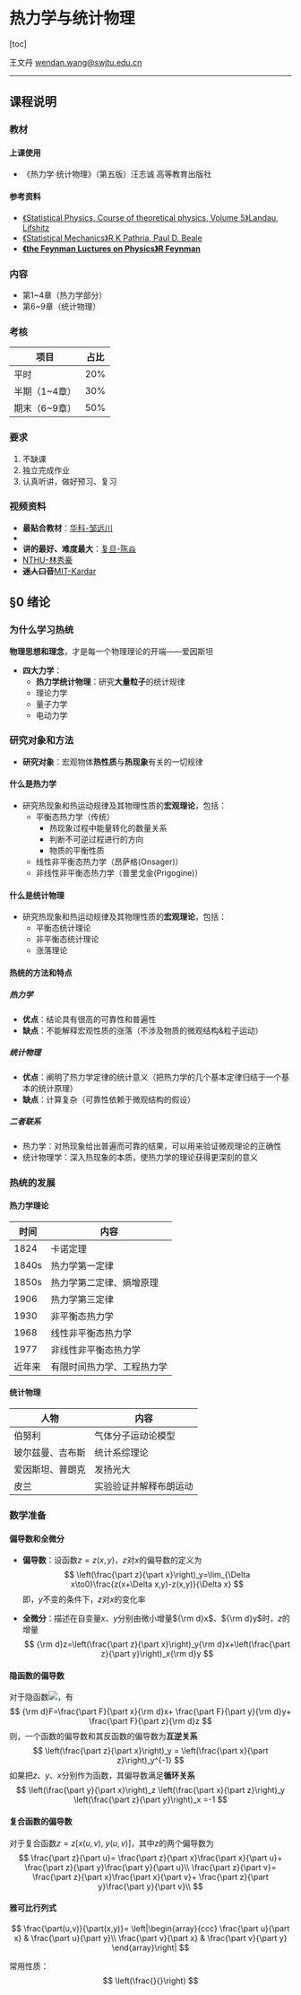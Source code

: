 # 热力学与统计物理

[toc]

王文丹 wendan.wang@swjtu.edu.cn

---

## 课程说明

### 教材

#### 上课使用

* 《热力学·统计物理》（第五版）汪志诚 高等教育出版社

#### 参考资料

* [《Statistical Physics, Course of theoretical physics, Volume 5》Landau, Lifshitz](https://libgen.is/book/index.php?md5=F69FF31891D93A8D38E0D26D8E5D5052)
* [《Statistical Mechanics》R K Pathria, Paul D. Beale](https://libgen.is/book/index.php?md5=B5EA0BF099B6C8BF325E1758196EBCA2")
* [**《the Feynman Luctures on Physics》R Feynman**](https://www.feynmanlectures.caltech.edu/)

### 内容

* 第1~4章（热力学部分）
* 第6~9章（统计物理）

### 考核

| 项目 | 占比 |
| ---- | ---- |
| 平时 | 20%  |
|半期（1~4章）|30%|
|期末（6~9章）|50%|

### 要求

1. 不缺课
2. 独立完成作业
3. 认真听讲，做好预习、复习


### 视频资料

* **最贴合教材**：[华科-邹远川](https://www.bilibili.com/video/av18162204?from=search&seid=16657029810201188240)
* []()
* **讲的最好、难度最大**：[复旦-陈焱](https://v.youku.com/v_show/id_XNTk5OTcyMjM2.html?spm=a2h0j.11185381.listitem_page1.5~A&&f=19568939)
* [NTHU-林秀豪](https://www.youtube.com/playlist?list=PLS0SUwlYe8cyk1WY3t4GcL5AjWhE9w_9b)
* **~~迷人口音~~**[MIT-Kardar](https://www.youtube.com/playlist?list=PLUl4u3cNGP60gl3fdUTKRrt5t_GPx2sRg)
## §0 绪论

### 为什么学习热统

**物理思想和理念**，才是每一个物理理论的开端——爱因斯坦

* **四大力学**：
  * **热力学统计物理**：研究**大量粒子**的统计规律
  * 理论力学
  * 量子力学
  * 电动力学

### 研究对象和方法

* **研究对象**：宏观物体**热性质**与**热现象**有关的一切规律

#### 什么是热力学

* 研究热现象和热运动规律及其物理性质的**宏观理论**，包括：
  * 平衡态热力学（传统）
    * 热现象过程中能量转化的数量关系
    * 判断不可逆过程进行的方向
    * 物质的平衡性质
  * 线性非平衡态热力学（昂萨格(Onsager)）
  * 非线性非平衡态热力学（普里戈金(Prigogine)）

#### 什么是统计物理

* 研究热现象和热运动规律及其物理性质的**宏观理论**，包括：
  * 平衡态统计理论
  * 非平衡态统计理论
  * 涨落理论

#### 热统的方法和特点

##### 热力学

* **优点**：结论具有很高的可靠性和普遍性
* **缺点**：不能解释宏观性质的涨落（不涉及物质的微观结构&粒子运动）

##### 统计物理

* **优点**：阐明了热力学定律的统计意义（把热力学的几个基本定律归结于一个基本的统计原理）
* **缺点**：计算复杂（可靠性依赖于微观结构的假设）

##### 二者联系

* 热力学：对热现象给出普遍而可靠的结果，可以用来验证微观理论的正确性
* 统计物理学：深入热现象的本质，使热力学的理论获得更深刻的意义

### 热统的发展

#### 热力学理论

| 时间 | 内容 |
| ---- | ---- |
|1824|卡诺定理|
|1840s|热力学第一定律|
|1850s|热力学第二定律、熵增原理|
|1906|热力学第三定律|
|1930|非平衡态热力学|
|1968|线性非平衡态热力学|
|1977|非线性非平衡态热力学|
|近年来|有限时间热力学、工程热力学|

#### 统计物理

| 人物 | 内容 |
| ---- | ---- |
|伯努利|气体分子运动论模型|
|玻尔兹曼、吉布斯|统计系综理论|
|爱因斯坦、普朗克|发扬光大|
|皮兰|实验验证并解释布朗运动|

### 数学准备

#### 偏导数和全微分

* **偏导数**：设函数$z=z(x,y)$，$z$对$x$的偏导数的定义为
  $$
  \left(\frac{\part z}{\part x}\right)_y=\lim_{\Delta x\to0}\frac{z(x+\Delta x,y)-z(x,y)}{\Delta x}
  $$
  即，$y$不变的条件下，$z$对$x$的变化率

* **全微分**：描述在自变量$x$、$y$分别由微小增量${\rm d}x$、${\rm d}y$时，$z$的增量
  $$
  {\rm d}z=\left(\frac{\part z}{\part x}\right)_y{\rm d}x+\left(\frac{\part z}{\part y}\right)_x{\rm d}y
  $$

#### 隐函数的偏导数

对于隐函数<img src="https://render.githubusercontent.com/render/math?math=F(x,y,z)=0">，有
$$
{\rm d}F=\frac{\part F}{\part x}{\rm d}x+
\frac{\part F}{\part y}{\rm d}y+
\frac{\part F}{\part z}{\rm d}z
$$
则，一个函数的偏导数和其反函数的偏导数为**互逆关系**
$$
\left(\frac{\part z}{\part x}\right)_y = \left(\frac{\part x}{\part z}\right)_y^{-1}
$$
如果把$z$、$y$、$x$分别作为函数，其偏导数满足**循环关系**
$$
\left(\frac{\part y}{\part x}\right)_z
\left(\frac{\part x}{\part z}\right)_y
\left(\frac{\part z}{\part y}\right)_x
=-1
$$

#### 复合函数的偏导数

对于复合函数$z=z[x(u,v),\ y(u,v)]$，其中$z$的两个偏导数为
$$
\frac{\part z}{\part u}=
\frac{\part z}{\part x}\frac{\part x}{\part u}+
\frac{\part z}{\part y}\frac{\part y}{\part u}\\
\frac{\part z}{\part v}=
\frac{\part z}{\part x}\frac{\part x}{\part v}+
\frac{\part z}{\part y}\frac{\part y}{\part v}\\
$$

#### 雅可比行列式

$$
\frac{\part(u,v)}{\part(x,y)}=
\left|\begin{array}{ccc}
\frac{\part u}{\part x} & \frac{\part u}{\part y}\\
\frac{\part v}{\part x} & \frac{\part v}{\part y}
\end{array}\right|
$$

常用性质：
$$
\left(\frac{}{}\right)
$$
